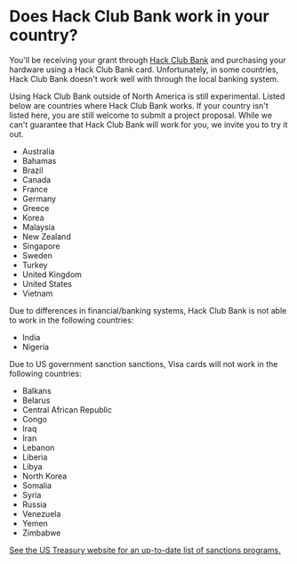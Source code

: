 # Does Hack Club Bank work in your country?

You'll be receiving your grant through [Hack Club Bank](https://hackclub.com/bank) and purchasing your hardware using a Hack Club Bank card. Unfortunately, in some countries, Hack Club Bank doesn't work well with through the local banking system.

Using Hack Club Bank outside of North America is still experimental. Listed below are countries where Hack Club Bank works. If your country isn't listed here, you are still welcome to submit a project proposal. While we can't guarantee that Hack Club Bank will work for you, we invite you to try it out.

- Australia
- Bahamas
- Brazil
- Canada
- France
- Germany
- Greece
- Korea
- Malaysia
- New Zealand
- Singapore
- Sweden
- Turkey
- United Kingdom
- United States
- Vietnam

Due to differences in financial/banking systems, Hack Club Bank is not able to work in the following countries:

- India
- Nigeria

Due to US government sanction sanctions, Visa cards will not work in the following countries:

- Balkans
- Belarus
- Central African Republic
- Congo
- Iraq
- Iran
- Lebanon
- Liberia
- Libya
- North Korea
- Somalia
- Syria
- Russia
- Venezuela
- Yemen
- Zimbabwe

[See the US Treasury website for an up-to-date list of sanctions programs.](https://home.treasury.gov/policy-issues/financial-sanctions/sanctions-programs-and-country-information)
